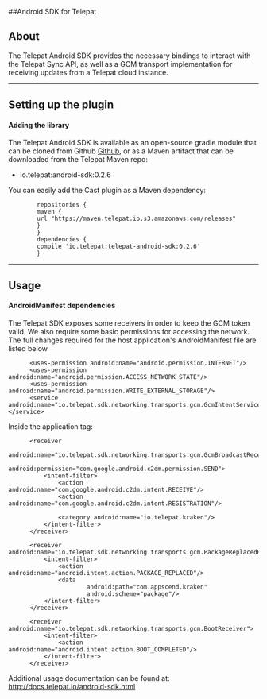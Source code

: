 ##Android SDK for Telepat

## About

The Telepat Android SDK provides the necessary bindings to interact with the Telepat Sync API, as well as a GCM transport implementation for receiving updates from a Telepat cloud instance.

* * *

## Setting up the plugin

#### Adding the library

The Telepat Android SDK is available as an open-source gradle module that can be cloned from Github [Github](#), or as a Maven artifact that can be downloaded from the Telepat Maven repo:

*   io.telepat:android-sdk:0.2.6

You can easily add the Cast plugin as a Maven dependency:

            repositories {
            maven {
            url "https://maven.telepat.io.s3.amazonaws.com/releases"
            }
            }
            dependencies {
            compile 'io.telepat:telepat-android-sdk:0.2.6'
            }

* * *

## Usage

#### AndroidManifest dependencies

The Telepat SDK exposes some receivers in order to keep the GCM token valid. We also require some basic permissions for accessing the network. The full changes required for the host application's AndroidManifest file are listed below

          <uses-permission android:name="android.permission.INTERNET"/>
          <uses-permission android:name="android.permission.ACCESS_NETWORK_STATE"/>
          <uses-permission android:name="android.permission.WRITE_EXTERNAL_STORAGE"/>
          <service android:name="io.telepat.sdk.networking.transports.gcm.GcmIntentService">}</service>

Inside the application tag:

          <receiver
                  android:name="io.telepat.sdk.networking.transports.gcm.GcmBroadcastReceiver"
                  android:permission="com.google.android.c2dm.permission.SEND">
              <intent-filter>
                  <action android:name="com.google.android.c2dm.intent.RECEIVE"/>
                  <action android:name="com.google.android.c2dm.intent.REGISTRATION"/>

                  <category android:name="io.telepat.kraken"/>
              </intent-filter>
          </receiver>

          <receiver android:name="io.telepat.sdk.networking.transports.gcm.PackageReplacedReceiver">
              <intent-filter>
                  <action android:name="android.intent.action.PACKAGE_REPLACED"/>
                  <data
                          android:path="com.appscend.kraken"
                          android:scheme="package"/>
              </intent-filter>
          </receiver>

          <receiver android:name="io.telepat.sdk.networking.transports.gcm.BootReceiver">
              <intent-filter>
                  <action android:name="android.intent.action.BOOT_COMPLETED"/>
              </intent-filter>
          </receiver>

</application>

Additional usage documentation can be found at: http://docs.telepat.io/android-sdk.html
